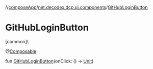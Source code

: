 //[composeApp](../../index.md)/[net.decodex.dcp.ui.components](index.md)/[GitHubLoginButton](-git-hub-login-button.md)

# GitHubLoginButton

[common]\

@[Composable](https://developer.android.com/reference/kotlin/androidx/compose/runtime/Composable.html)

fun [GitHubLoginButton](-git-hub-login-button.md)(onClick: () -&gt; [Unit](https://kotlinlang.org/api/latest/jvm/stdlib/kotlin/-unit/index.html))
